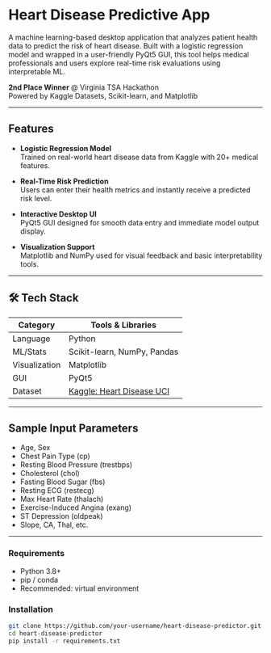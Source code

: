 #  Heart Disease Predictive App

A machine learning-based desktop application that analyzes patient health data to predict the risk of heart disease. Built with a logistic regression model and wrapped in a user-friendly PyQt5 GUI, this tool helps medical professionals and users explore real-time risk evaluations using interpretable ML.

 **2nd Place Winner** @ Virginia TSA Hackathon  
 Powered by Kaggle Datasets, Scikit-learn, and Matplotlib

---

##  Features

-  **Logistic Regression Model**  
  Trained on real-world heart disease data from Kaggle with 20+ medical features.
  
-  **Real-Time Risk Prediction**  
  Users can enter their health metrics and instantly receive a predicted risk level.
  
-  **Interactive Desktop UI**  
  PyQt5 GUI designed for smooth data entry and immediate model output display.
  
-  **Visualization Support**  
  Matplotlib and NumPy used for visual feedback and basic interpretability tools.

---

## 🛠 Tech Stack

| Category     | Tools & Libraries                        |
|--------------|-------------------------------------------|
| Language     | Python                                    |
| ML/Stats     | Scikit-learn, NumPy, Pandas               |
| Visualization| Matplotlib                                |
| GUI          | PyQt5                                     |
| Dataset      | [Kaggle: Heart Disease UCI](https://www.kaggle.com/datasets/ronitf/heart-disease-uci) |

---

##  Sample Input Parameters

- Age, Sex
- Chest Pain Type (cp)
- Resting Blood Pressure (trestbps)
- Cholesterol (chol)
- Fasting Blood Sugar (fbs)
- Resting ECG (restecg)
- Max Heart Rate (thalach)
- Exercise-Induced Angina (exang)
- ST Depression (oldpeak)
- Slope, CA, Thal, etc.

---



###  Requirements

- Python 3.8+
- pip / conda
- Recommended: virtual environment

###  Installation

```bash
git clone https://github.com/your-username/heart-disease-predictor.git
cd heart-disease-predictor
pip install -r requirements.txt
